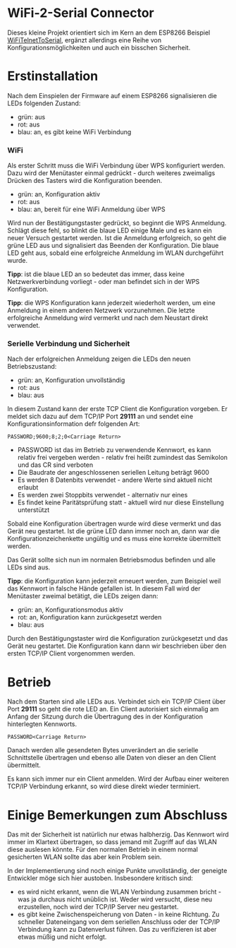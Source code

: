 # WiFi-2-Serial Connector

Dieses kleine Projekt orientiert sich im Kern an dem ESP8266 Beispiel [WiFiTelnetToSerial](https://github.com/esp8266/Arduino/tree/master/libraries/ESP8266WiFi/examples/WiFiTelnetToSerial), ergänzt allerdings eine Reihe von Konfigurationsmöglichkeiten und auch ein bisschen Sicherheit.

# Erstinstallation

Nach dem Einspielen der Firmware auf einem ESP8266 signalisieren die LEDs folgenden Zustand:

- grün: aus
- rot: aus
- blau: an, es gibt keine WiFi Verbindung

### WiFi

Als erster Schritt muss die WiFi Verbindung über WPS konfiguriert werden. Dazu wird der Menütaster einmal gedrückt - durch weiteres zweimaligs Drücken des Tasters wird die Konfiguration beenden.

- grün: an, Konfiguration aktiv
- rot: aus
- blau: an, bereit für eine WiFi Anmeldung über WPS

Wird nun der Bestätigungstaster gedrückt, so beginnt die WPS Anmeldung. Schlägt diese fehl, so blinkt die blaue LED einige Male und es kann ein neuer Versuch gestartet werden. Ist die Anmeldung erfolgreich, so geht die grüne LED aus und signalisiert das Beenden der Konfiguration. Die blaue LED geht aus, sobald eine erfolgreiche Anmeldung im WLAN durchgeführt wurde.

**Tipp**: ist die blaue LED an so bedeutet das immer, dass keine Netzwerkverbindung vorliegt - oder man befindet sich in der WPS Konfiguration.

**Tipp**: die WPS Konfiguration kann jederzeit wiederholt werden, um eine Anmeldung in einem anderen Netzwerk vorzunehmen. Die letzte erfolgreiche Anmeldung wird vermerkt und nach dem Neustart direkt verwendet.

### Serielle Verbindung und Sicherheit

Nach der erfolgreichen Anmeldung zeigen die LEDs den neuen Betriebszustand:

- grün: an, Konfiguration unvollständig
- rot: aus
- blau: aus

In diesem Zustand kann der erste TCP Client die Konfiguration vorgeben. Er meldet sich dazu auf dem TCP/IP Port **29111** an und sendet eine Konfigurationsinformation defr folgenden Art:

`PASSWORD;9600;8;2;0<Carriage Return>`

- PASSWORD ist das im Betrieb zu verwendende Kennwort, es kann relativ frei vergeben werden - relativ frei heißt zumindest das Semikolon und das CR sind verboten
- Die Baudrate der angeschlossenen seriellen Leitung beträgt 9600
- Es werden 8 Datenbits verwendet - andere Werte sind aktuell nicht erlaubt
- Es werden zwei Stoppbits verwendet - alternativ nur eines
- Es findet keine Paritätsprüfung statt - aktuell wird nur diese Einstellung unterstützt

Sobald eine Konfiguration übertragen wurde wird diese vermerkt und das Gerät neu gestartet. Ist die grüne LED dann immer noch an, dann war die Konfigurationzeichenkette ungültig und es muss eine korrekte übermittelt werden.

Das Gerät sollte sich nun im normalen Betriebsmodus befinden und alle LEDs sind aus.

**Tipp**: die Konfiguration kann jederzeit erneuert werden, zum Beispiel weil das Kennwort in falsche Hände gefallen ist. In diesem Fall wird der Menütaster zweimal betätigt, die LEDs zeigen dann:

- grün: an, Konfigurationsmodus aktiv
- rot: an, Konfiguration kann zurückgesetzt werden
- blau: aus

Durch den Bestätigungstaster wird die Konfiguration zurückgesetzt und das Gerät neu gestartet. Die Konfiguration kann dann wir beschrieben über den ersten TCP/IP Client vorgenommen werden.

# Betrieb

Nach dem Starten sind alle LEDs aus. Verbindet sich ein TCP/IP Client über Port **29111** so geht die rote LED an. Ein Client autorisiert sich einmalig am Anfang der Sitzung durch die Übertragung des in der Konfiguration hinterlegten Kennworts.

`PASSWORD<Carriage Return>`

Danach werden alle gesendeten Bytes unverändert an die serielle Schnittstelle übertragen und ebenso alle Daten von dieser an den Client übermittelt.

Es kann sich immer nur ein Client anmelden. Wird der Aufbau einer weiteren TCP/IP Verbindung erkannt, so wird diese direkt wieder terminiert.

# Einige Bemerkungen zum Abschluss

Das mit der Sicherheit ist natürlich nur etwas halbherzig. Das Kennwort wird immer im Klartext übertragen, so dass jemand mit Zugriff auf das WLAN diese auslesen könnte. Für den normalen Betrieb in einem normal gesicherten WLAN sollte das aber kein Problem sein.

In der Implementierung sind noch einige Punkte unvollständig, der geneigte Entwickler möge sich hier austoben. Insbesondere kritisch sind:

- es wird nicht erkannt, wenn die WLAN Verbindung zusammen bricht - was ja durchaus nicht unüblich ist. Weder wird versucht, diese neu erzustellen, noch wird der TCP/IP Server neu gestartet.
- es gibt keine Zwischenspeicherung von Daten - in keine Richtung. Zu schneller Dateneingang von dem seriellen Anschluss oder der TCP/IP Verbindung kann zu Datenverlust führen. Das zu verifizieren ist aber etwas müßig und nicht erfolgt.
